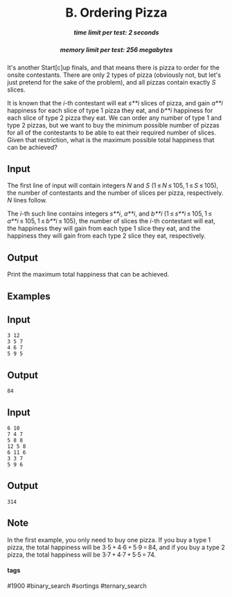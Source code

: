 <h1 style='text-align: center;'> B. Ordering Pizza</h1>

<h5 style='text-align: center;'>time limit per test: 2 seconds</h5>
<h5 style='text-align: center;'>memory limit per test: 256 megabytes</h5>

It's another Start[c]up finals, and that means there is pizza to order for the onsite contestants. There are only 2 types of pizza (obviously not, but let's just pretend for the sake of the problem), and all pizzas contain exactly *S* slices.

It is known that the *i*-th contestant will eat *s**i* slices of pizza, and gain *a**i* happiness for each slice of type 1 pizza they eat, and *b**i* happiness for each slice of type 2 pizza they eat. We can order any number of type 1 and type 2 pizzas, but we want to buy the minimum possible number of pizzas for all of the contestants to be able to eat their required number of slices. Given that restriction, what is the maximum possible total happiness that can be achieved?

## Input

The first line of input will contain integers *N* and *S* (1 ≤ *N* ≤ 105, 1 ≤ *S* ≤ 105), the number of contestants and the number of slices per pizza, respectively. *N* lines follow.

The *i*-th such line contains integers *s**i*, *a**i*, and *b**i* (1 ≤ *s**i* ≤ 105, 1 ≤ *a**i* ≤ 105, 1 ≤ *b**i* ≤ 105), the number of slices the *i*-th contestant will eat, the happiness they will gain from each type 1 slice they eat, and the happiness they will gain from each type 2 slice they eat, respectively.

## Output

Print the maximum total happiness that can be achieved.

## Examples

## Input


```
3 12  
3 5 7  
4 6 7  
5 9 5  

```
## Output


```
84  

```
## Input


```
6 10  
7 4 7  
5 8 8  
12 5 8  
6 11 6  
3 3 7  
5 9 6  

```
## Output


```
314  

```
## Note

In the first example, you only need to buy one pizza. If you buy a type 1 pizza, the total happiness will be 3·5 + 4·6 + 5·9 = 84, and if you buy a type 2 pizza, the total happiness will be 3·7 + 4·7 + 5·5 = 74.



#### tags 

#1900 #binary_search #sortings #ternary_search 